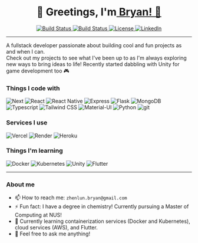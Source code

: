 <h1 align="center">🚀 Greetings, I'm<a href="https://github.com/bryanlzl"> Bryan! 🚀</a></h1>

<div align="center">
    <a href="#">
        <img src="https://img.shields.io/badge/build-passing-brightgreen.svg?style=flat-square" alt="Build Status">
    </a>
    <a href="https://github.com/bryanlzl/bryanlzl/graphs/contributors">
        <img src="https://img.shields.io/badge/contributors-1-orange.svg?style=flat-square" alt="Build Status" />
    </a>
    <a href="https://choosealicense.com/licenses/mit">
        <img src="https://img.shields.io/badge/license-MIT-blue.svg?style=flat-square" alt="License" />
    </a>
    <a href="https://www.linkedin.com/in/bryanlimzhenlun/">
        <img src="https://img.shields.io/badge/-LinkedIn-black.svg?style=flat-square&logo=linkedin&colorB=555" alt="LinkedIn" />
    </a>
</div>

---

A fullstack developer passionate about building cool and fun projects as and when I can. <br/>
Check out my projects to see what I've been up to as I'm always exploring new ways to bring ideas to life!
Recently started dabbling with Unity for game development too 🎮

<h3>Things I code with</h3>
<div>
  <img alt="Next" src="https://img.shields.io/badge/Next-black?style=flat-square&logo=next.js&logoColor=white" />
  <img alt="React" src="https://img.shields.io/badge/-React-45b8d8?style=flat-square&logo=react&logoColor=white" />
  <img alt="React Native" src="https://img.shields.io/badge/-React Native-45b8d8?style=flat-square&logo=react&logoColor=white" />
  <img alt="Express" src="https://img.shields.io/badge/Express.js-404D59?style=flat-square"/>
  <img alt="Flask" src="https://img.shields.io/badge/flask-%23000.svg?style=flat-square&logo=flask&logoColor=white"/>
  <img alt="MongoDB" src="https://img.shields.io/badge/MongoDB-4EA94B?style=flat-square&logo=mongodb&logoColor=white"/>
  <img alt="Typescript" src="https://img.shields.io/badge/typescript-%23007ACC.svg?style=flat-square&logo=typescript&logoColor=white"/>
  <img alt="Tailwind CSS" src="https://img.shields.io/badge/-Tailwind_CSS-06B6D4?style=flat-square&logo=tailwindcss&logoColor=white" />
  <img alt="Material-UI" src="https://img.shields.io/badge/Material--UI-0081CB?style=flat-square&logo=material-ui&logoColor=white" />
  <img alt="Python" src="https://img.shields.io/badge/-Python-f1c40f?style=flat-square&logo=Python" />
  <img alt="git" src="https://img.shields.io/badge/-Git-F05032?style=flat-square&logo=git&logoColor=white" />
</div>

<h3>Services I use</h3>
<div>
    <img alt="Vercel" src="https://img.shields.io/badge/-Vercel-000000?style=flat-square&logo=vercel&logoColor=white" />
    <img alt="Render" src="https://img.shields.io/badge/Render-%46E3B7.svg?style=flat-square&logo=render&logoColor=white"/>
    <img alt="Heroku" src="https://img.shields.io/badge/-Heroku-430098?style=flat-square&logo=heroku&logoColor=white" />
</div>

<h3>Things I'm learning</h3>
<div>
    <img alt="Docker" src="https://img.shields.io/badge/docker-%230db7ed.svg?style=flat-square&logo=docker&logoColor=white"/>
    <img alt="Kubernetes" src="https://img.shields.io/badge/kubernetes-%23326ce5.svg?style=flat-square&logo=kubernetes&logoColor=white" />
    <img alt="Unity" src="\https://img.shields.io/badge/unity-%23000000.svg?style=flat-square&logo=unity&logoColor=white"/>
    <img alt="Flutter" src="https://img.shields.io/badge/Flutter-02569B?style=flat-square&logo=flutter&logoColor=white" />
</div>

---

<h3>About me</h3>

- 📫 How to reach me: `zhenlun.bryan@gmail.com`
- ⚡ Fun fact: I have a degree in chemistry! Currently pursuing a Master of Computing at NUS!
- 🌱 Currently learning containerization services (Docker and Kubernetes), cloud services (AWS), and Flutter.
- 💬 Feel free to ask me anything!
